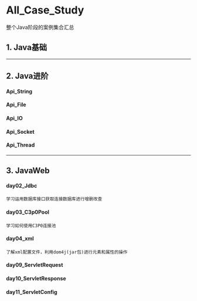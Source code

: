 # All_Case_Study
整个Java阶段的案例集合汇总

## 1. Java基础<br/>
---
## 2. Java进阶<br/>

#### Api_String
#### Api_File
#### Api_IO
#### Api_Socket
#### Api_Thread
---
## 3. JavaWeb<br/>

#### day02_Jdbc<br/>
    学习运用数据库接口获取连接数据库进行增删改查

#### day03_C3p0Pool<br/>
    学习如何使用C3P0连接池

#### day04_xml<br/>
    了解xml配置文件，利用dom4j(jar包)进行元素和属性的操作

#### day09_ServletRequest<br/>

#### day10_ServletResponse<br/>

#### day11_ServletConfig<br/>


